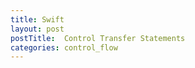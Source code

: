 ```yaml
---
title: Swift
layout: post
postTitle:  Control Transfer Statements
categories: control_flow
---
```


## 